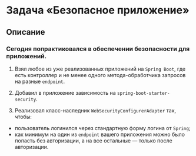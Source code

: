# Задача «Безопасное приложение»
## Описание
### Сегодня попрактиковался в обеспечении безопасности для приложений. 

1. Взял любое из уже реализованных приложений на `Spring Boot`, где есть контроллер и не менее одного метода-обработчика запросов на разные `endpoint`.

2. Добавил в приложение зависимость на `spring-boot-starter-security`.

3. Реализовал класс-наследник `WebSecurityConfigurerAdapter` так, чтобы:

- пользователь логинился через стандартную форму логина от `Spring`;
- как минимум на один из `endpoint` вашего приложения можно было попасть без авторизации, а на все остальные — только после авторизации.
